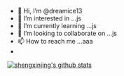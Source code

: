 - 👋 Hi, I’m @dreamice13
- 👀 I’m interested in ...js
- 🌱 I’m currently learning ...js
- 💞️ I’m looking to collaborate on ...js
- 📫 How to reach me ...aaa
- 
[![shengxinjing's github stats](https://github-readme-stats.vercel.app/api?username=dreamice13)](https://github.com/anuraghazra/github-readme-stats)
<!---
dreamice13/dreamice13 is a ✨ special ✨ repository because its `README.md` (this file) appears on your GitHub profile.
You can click the Preview link to take a look at your changes.
--->
